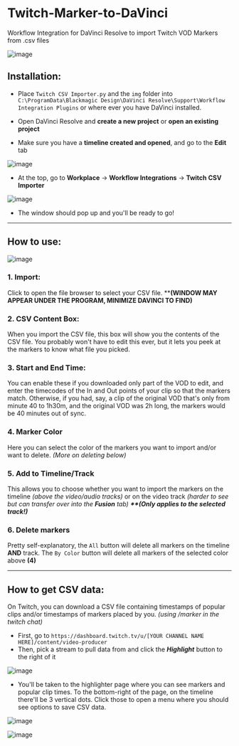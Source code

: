 # Twitch-Marker-to-DaVinci
Workflow Integration for DaVinci Resolve to import Twitch VOD Markers from .csv files

![image](https://user-images.githubusercontent.com/106890554/188338246-94a0b830-fd6a-4280-8e80-e12af12a66d1.png)



## Installation:
* Place `Twitch CSV Importer.py` and the `img` folder into `C:\ProgramData\Blackmagic Design\DaVinci Resolve\Support\Workflow Integration Plugins` or where ever you have DaVinci installed.

* Open DaVinci Resolve and **create a new project** or **open an existing project**

* Make sure you have a **timeline created and opened**, and go to the **Edit** tab 

![image](https://user-images.githubusercontent.com/106890554/188337943-0b0bfd79-fe9c-41ed-8471-8c485222f229.png)

* At the top, go to **Workplace** -> **Workflow Integrations** -> **Twitch CSV Importer**

![image](https://user-images.githubusercontent.com/106890554/188338074-ad3a912c-16b8-4aae-adea-b0baab99d33b.png)

* The window should pop up and you'll be ready to go!
___
## How to use:
![image](https://user-images.githubusercontent.com/106890554/188339858-725dc65c-6c3e-4ddf-9ad5-3dea980fa907.png)

### 1. Import:
Click to open the file browser to select your CSV file. \*\***(WINDOW MAY APPEAR UNDER THE PROGRAM, MINIMIZE DAVINCI TO FIND)**
### 2. CSV Content Box:
When you import the CSV file, this box will show you the contents of the CSV file. You probably won't have to edit this ever, but it lets you peek at the markers to know what file you picked.
### 3. Start and End Time:
You can enable these if you downloaded only part of the VOD to edit, and enter the timecodes of the In and Out points of your clip so that the markers match. Otherwise, if you had, say, a clip of the original VOD that's only from minute 40 to 1h30m, and the original VOD was 2h long, the markers would be 40 minutes out of sync.
### 4. Marker Color
Here you can select the color of the markers you want to import and/or want to delete. *(More on deleting below)*
### 5. Add to Timeline/Track
This allows you to choose whether you want to import the markers on the timeline *(above the video/audio tracks)* or on the video track *(harder to see but can transfer over into the **Fusion** tab)* ***\*\*(Only applies to the selected track!)***
### 6. Delete markers
Pretty self-explanatory, the `All` button will delete all markers on the timeline **AND** track. The `By Color` button will delete all markers of the selected color above **(4)**
___
## How to get CSV data:
On Twitch, you can download a CSV file containing timestamps of popular clips and/or timestamps of markers placed by you. *(using /marker in the twitch chat)*
* First, go to `https://dashboard.twitch.tv/u/[YOUR CHANNEL NAME HERE]/content/video-producer`
* Then, pick a stream to pull data from and click the ***Highlight*** button to the right of it

![image](https://user-images.githubusercontent.com/106890554/188338527-6a821279-c11f-4e92-a855-121ac885d11a.png)

* You'll be taken to the highlighter page where you can see markers and popular clip times. To the bottom-right of the page, on the timeline there'll be 3 vertical dots. Click those to open a menu where you should see options to save CSV data.

![image](https://user-images.githubusercontent.com/106890554/188339400-37ceb364-bf2d-43b7-9b0c-376b23d05aa6.png)


![image](https://user-images.githubusercontent.com/106890554/188339385-ce6d0a82-5fd3-4d39-ab15-5d28ce5e7ca7.png)
